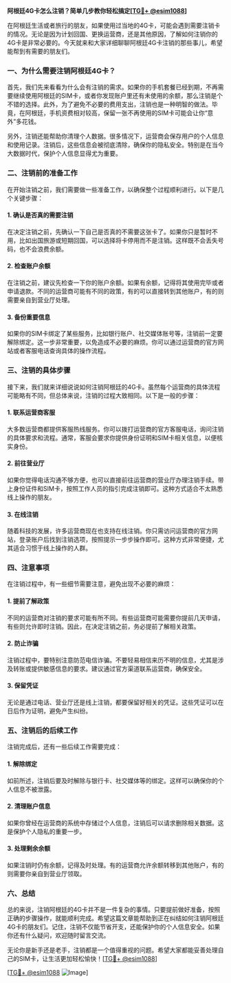 **阿根廷4G卡怎么注销？简单几步教你轻松搞定[[TG💪+ @esim1088](https://t.me/s/esim1088)]**

在阿根廷生活或者旅行的朋友，如果使用过当地的4G卡，可能会遇到需要注销卡的情况。无论是因为计划回国、更换运营商，还是其他原因，了解如何注销你的4G卡是非常必要的。今天就来和大家详细聊聊阿根廷4G卡注销的那些事儿，希望能帮到有需要的朋友们。

### 一、为什么需要注销阿根廷4G卡？

首先，我们先来看看为什么会有注销的需求。如果你的手机套餐已经到期，不再需要继续使用阿根廷的SIM卡，或者你发现账户里还有未使用的余额，那么注销是个不错的选择。此外，为了避免不必要的费用支出，注销也是一种明智的做法。毕竟，在阿根廷，手机资费相对较高，保留一张不再使用的SIM卡可能会让你“意外”多花钱。

另外，注销还能帮助你清理个人数据。很多情况下，运营商会保存用户的个人信息和使用记录。注销后，这些信息会被彻底清除，确保你的隐私安全。特别是在当今大数据时代，保护个人信息显得尤为重要。

### 二、注销前的准备工作

在开始注销之前，我们需要做一些准备工作，以确保整个过程顺利进行。以下是几个关键步骤：

#### 1. 确认是否真的需要注销

在决定注销之前，先确认一下自己是否真的不需要这张卡了。如果你只是暂时不用，比如出国旅游或短期回国，可以选择将卡停用而不是注销。这样既不会丢失号码，也不会浪费余额。

#### 2. 检查账户余额

在注销之前，建议先检查一下你的账户余额。如果有余额，记得将其使用完毕或者申请退款。不同的运营商可能有不同的政策，有的可以直接转到其他账户，有的则需要亲自到营业厅处理。

#### 3. 备份重要信息

如果你的SIM卡绑定了某些服务，比如银行账户、社交媒体账号等，注销前一定要解除绑定。这一步非常重要，以免造成不必要的麻烦。你可以通过运营商的官方网站或者客服电话查询具体的操作流程。

### 三、注销的具体步骤

接下来，我们就来详细说说如何注销阿根廷的4G卡。虽然每个运营商的具体流程可能略有不同，但总体来说，注销的过程大致相同。以下是一般的步骤：

#### 1. 联系运营商客服

大多数运营商都提供客服热线服务。你可以拨打运营商的官方客服电话，询问注销的具体要求和流程。通常，客服会要求你提供身份证明和SIM卡相关信息，以便核实身份。

#### 2. 前往营业厅

如果你觉得电话沟通不够方便，也可以直接前往运营商的营业厅办理注销手续。带上身份证件和SIM卡，按照工作人员的指引完成注销即可。这种方式适合不太熟悉线上操作的朋友。

#### 3. 在线注销

随着科技的发展，许多运营商现在也支持在线注销。你只需访问运营商的官方网站，登录账户后找到注销选项，按照提示一步步操作即可。这种方式非常便捷，尤其适合习惯于线上操作的人群。

### 四、注意事项

在注销过程中，有一些细节需要注意，避免出现不必要的麻烦：

#### 1. 提前了解政策

不同的运营商对注销的要求可能有所不同。有些运营商可能需要你提前几天申请，有些则允许即时注销。因此，在决定注销之前，务必提前了解相关政策。

#### 2. 防止诈骗

注销过程中，要特别注意防范电信诈骗。不要轻易相信来历不明的信息，尤其是涉及转账或提供敏感信息的要求。建议通过官方渠道联系运营商，确保安全。

#### 3. 保留凭证

无论是通过电话、营业厅还是线上注销，都要保留好相关的凭证。这些凭证可以在日后作为证明，避免产生纠纷。

### 五、注销后的后续工作

注销完成后，还有一些后续工作需要完成：

#### 1. 解除绑定

如前所述，注销后要及时解除与银行卡、社交媒体等的绑定。这样可以确保你的个人信息不被泄露。

#### 2. 清理账户信息

如果你曾经在运营商的系统中存储过个人信息，注销后可以请求删除相关数据。这是保护个人隐私的重要一步。

#### 3. 处理剩余余额

如果注销时仍有余额，记得及时处理。有的运营商允许余额转移到其他账户，有的则需要你亲自到营业厅领取。

### 六、总结

总的来说，注销阿根廷的4G卡并不是一件复杂的事情。只要提前做好准备，按照正确的步骤操作，就能顺利完成。希望这篇文章能帮助到正在纠结如何注销阿根廷4G卡的朋友们。记住，注销不仅能节省开支，还能保护你的个人信息安全。如果你还有什么疑问，欢迎随时留言交流。

无论你是新手还是老手，注销都是一个值得重视的问题。希望大家都能妥善处理自己的SIM卡，让生活更加轻松愉快！[[TG💪+ @esim1088](https://t.me/s/esim1088)] 

[[TG💪+ @esim1088](https://t.me/s/esim1088) ![Image](https://i.postimg.cc/4NQfJmqS/Snipaste-2025-05-13-00-14-12.png)]